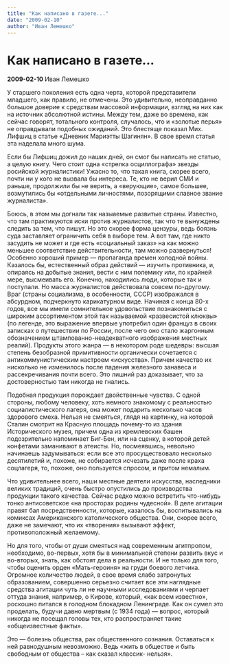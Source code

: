 ```yaml
---
title: "Как написано в газете..."
date: "2009-02-10"
author: "Иван Лемешко"
---
```


# Как написано в газете...

**2009-02-10** Иван Лемешко

У старшего поколения есть одна черта, которой представители младшего, как правило, не отмечены. Это удивительно, неоправданно большое доверие к средствам массовой информации, взгляд на них как на источник абсолютной истины. Между тем, даже во времена, как сейчас говорят, тотального контроля, случалось, что и «золотые перья» не оправдывали подобных ожиданий. Это блестяще показал Мих. Лифшиц в статье «Дневник Мариэтты Шагинян». В свое время статья эта наделала много шума.

Если бы Лифшиц дожил до наших дней, он смог бы написать не статью, а целую книгу. Чего стоит одна «стрелка осциллографа» звезды росийской журналистики! Ужасно то, что такая книга, скорее всего, почти ни у кого не вызвала бы интереса. Те, кто не верил СМИ и раньше, продолжили бы не верить, а «верующие», самое большее, возмутились бы «отдельными личностями, позорящими славное звание журналиста».

Боюсь, в этом мы догнали так назыаемые развитые страны. Известно, что там практикуются иски против журналистов, так что те вынуждены следить за тем, что пишут. Но это скорее форма цензуры, ведь боязнь суда заставляет ограничить себя в выборе тем. А вот там, где никто засудить не может и где есть «социальный заказ» на как можно меньшее соответствие действительности, там можно развернуться! Особенно хороший пример — пропаганда времен холодной войны. Казалось бы, естественный образ действий — изучить противника, и, опираясь на добытые знания, вести с ним полемику или, по крайней мере, высмеивать его. Конечно, находились люди, которые так и поступали. Но масса журналистов действовала совсем по-другому. Враг (страны социализма, в особенности, СССР) изображался в абсурдном, подчеркнуто карикатурном виде. Начиная с конца 80-х годов, все мы имели сомнительное удовольствие познакомиться с широким ассортиментом этой так называемой «развесистой клюквы» (по легенде, это выражение впервые употребил один француз в своих записках о путешествии по России, после чего оно стало жаргонным обозначением штампованно-неадекватного изображения местных реалий). Продукты этого жанра — в некотором роде шедевры: высшая степень безобразной примитивности органически сочетается с антикоммунистическим настроем «искусства». Причем качество их нисколько не изменилось после падения железного занавеса и рассекречивания почти всего. Это лишний раз доказывает, что за достоверностью там никогда не гнались.

Подобная продукция порождает двойственные чувства. С одной стороны, любому человеку, хоть немного знакомому с реальностью социалистического лагеря, она может подарить несколько часов здорового смеха. Нельзя не смеяться, глядя на картинку, на которой Сталин смотрит на Красную площадь почему-то из здания Исторического музея, причем одна из кремлевских башен подозрительно напоминает Биг-Бен, или на сценку, в которой детей конфетами заманивают в атеисты. Но, посмеявшись, невольно начинаешь задумываться: если все это просуществовало несколько десятилетий и, похоже, не собирается исчезать даже после краха соцлагеря, то, похоже, оно пользуется спросом, и притом немалым.

Что удивительнее всего, наши местные деятели искусства, наследники великих традиций, очень быстро опустились до производства продукции такого качества. Сейчас редко можно встретить что-нибудь тонко антисоветское «на просторах родины чудесной». В деле агитации правят бал посредственности, которые, казалось бы, воспитывались на комиксах Американского католического общества. Они, скорее всего, даже не замечают, что их «творения» вызывают эффект, противоположный желаемому.

Но для того, чтобы от души смеяться над современным агитпропом, необходимо, во-первых, хотя бы в минимальной степени развить вкус и во-вторых, знать, как обстоят дела в реальности. И не только для того, чтобы оценить орден «Мать-героиня» на груди боевого летчика. Огромное количество людей, в свое время слабо затронутых образованием, совершенно серьезно считает все эти наглядные средства агитации чуть ли не научными исследованиями и черпает оттуда знания, например, о Кирове, который, «как всем известно», роскошно питался в голодном блокадном Ленинграде. Как он сумел это проделать, будучи давно мертвым (с 1934 года) — вопрос, который никогда не посещал головы тех, кто распространяет такие «общеизвестные факты».

Это — болезнь общества, рак общественного сознания. Оставаться к ней равнодушным невозможно. Ведь «жить в обществе и быть свободным от общества – как сказал классик- нельзя».